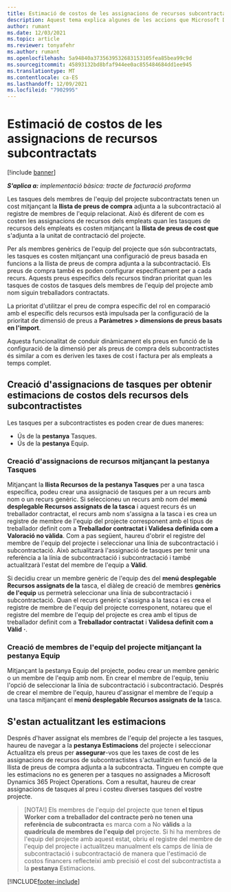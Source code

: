 ```yaml
---
title: Estimació de costos de les assignacions de recursos subcontractats
description: Aquest tema explica algunes de les accions que Microsoft Dynamics 365 Project Operations calcula l'estimació de costos de les assignacions de recursos subcontractats.
author: rumant
ms.date: 12/03/2021
ms.topic: article
ms.reviewer: tonyafehr
ms.author: rumant
ms.openlocfilehash: 5a94840a3735639532683153105fea85bea99c9d
ms.sourcegitcommit: 45893132bd8bfaf944ee0ac855484684dd1ee945
ms.translationtype: MT
ms.contentlocale: ca-ES
ms.lasthandoff: 12/09/2021
ms.locfileid: "7902995"
---
```

# <a name="cost-estimation-of-subcontracted-resource-assignments"></a>Estimació de costos de les assignacions de recursos subcontractats

[!include [banner](../../includes/dataverse-preview.md)]

_**S'aplica a:** implementació bàsica: tracte de facturació proforma_

Les tasques dels membres de l'equip del projecte subcontractats tenen un cost mitjançant la **llista de preus de compra** adjunta a la subcontractació al registre de membres de l'equip relacionat. Això és diferent de com es costen les assignacions de recursos dels empleats quan les tasques de recursos dels empleats es costen mitjançant la **llista de preus de cost que** s'adjunta a la unitat de contractació del projecte. 

Per als membres genèrics de l'equip del projecte que són subcontractats, les tasques es costen mitjançant una configuració de preus basada en funcions a la llista de preus de compra adjunta a la subcontractació. Els preus de compra també es poden configurar específicament per a cada recurs. Aquests preus específics dels recursos tindran prioritat quan les tasques de costos de tasques dels membres de l'equip del projecte amb nom siguin treballadors contractats. 

La prioritat d'utilitzar el preu de compra específic del rol en comparació amb el específic dels recursos està impulsada per la configuració de la prioritat de dimensió de preus a **Paràmetres > dimensions de preus basats en l'import**.

Aquesta funcionalitat de conduir dinàmicament els preus en funció de la configuració de la dimensió per als preus de compra dels subcontractistes és similar a com es deriven les taxes de cost i factura per als empleats a temps complet. 

## <a name="creating-task-assignments-for-getting-cost-estimates-of-subcontractor-resources"></a>Creació d'assignacions de tasques per obtenir estimacions de costos dels recursos dels subcontractistes

Les tasques per a subcontractistes es poden crear de dues maneres: 
- Ús de la **pestanya** Tasques.
- Ús de la **pestanya** Equip.

### <a name="creating-resources-assignments-using-the-tasks-tab"></a>Creació d'assignacions de recursos mitjançant la pestanya Tasques
Mitjançant la **llista Recursos de la** **pestanya Tasques** per a una tasca específica, podeu crear una assignació de tasques per a un recurs amb nom o un recurs genèric. Si seleccioneu un recurs amb nom del **menú desplegable Recursos assignats de la tasca** i aquest recurs és un treballador contractat, el recurs amb nom s'assigna a la tasca i es crea un registre de membre de l'equip del projecte corresponent amb el tipus de treballador definit com a **Treballador contractat i** **Validesa definida com a** **Valoració no vàlida**. Com a pas següent, haureu d'obrir el registre del membre de l'equip del projecte i seleccionar una línia de subcontractació i subcontractació. Això actualitzarà l'assignació de tasques per tenir una referència a la línia de subcontractació i subcontractació i també actualitzarà l'estat del membre de l'equip a **Vàlid**.

Si decidiu crear un membre genèric de l'equip des del **menú desplegable Recursos assignats de la** tasca, el diàleg de creació de membres **genèrics de l'equip** us permetrà seleccionar una línia de subcontractació i subcontractació. Quan el recurs genèric s'assigna a la tasca i es crea el registre de membre de l'equip del projecte corresponent, notareu que el registre del membre de l'equip del projecte es crea amb el tipus de treballador definit com a **Treballador contractat** i **Validesa definit com a Vàlid** **·**.

### <a name="creating-project-team-members-using-the-team-tab"></a>Creació de membres de l'equip del projecte mitjançant la pestanya Equip
Mitjançant la pestanya Equip del projecte, podeu crear un membre genèric o un membre de l'equip amb nom. En crear el membre de l'equip, teniu l'opció de seleccionar la línia de subcontractació i subcontractació. Després de crear el membre de l'equip, haureu d'assignar el membre de l'equip a una tasca mitjançant el **menú desplegable Recursos assignats de la** tasca. 

## <a name="updating-estimates"></a>S'estan actualitzant les estimacions
Després d'haver assignat els membres de l'equip del projecte a les tasques, haureu de navegar a la **pestanya Estimacions** del projecte i seleccionar Actualitza els preus per **assegurar**-vos que les taxes de cost de les assignacions de recursos de subcontractistes s'actualitzin en funció de la llista de preus de compra adjunta a la subcontracta. Tingueu en compte que les estimacions no es generen per a tasques no assignades a Microsoft Dynamics 365 Project Operations. Com a resultat, haureu de crear assignacions de tasques al preu i costeu diverses tasques del vostre projecte. 

> [NOTA!] Els membres de l'equip del projecte que tenen **el tipus Worker com a treballador del contracte però no tenen una referència de** **subcontracta** es marca com a No **vàlids** a la **quadrícula de membres de l'equip del** projecte. Si hi ha membres de l'equip del projecte amb aquest estat, obriu el registre del membre de l'equip del projecte i actualitzeu manualment els camps de línia de subcontractació i subcontractació de manera que l'estimació de costos financers reflecteixi amb precisió el cost del subcontractista a la **pestanya** Estimacions. 


[!INCLUDE[footer-include](../../includes/footer-banner.md)]
